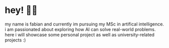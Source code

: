 # hey! 🙋‍♂️
my name is fabian and currently im pursuing my MSc in artifical intelligence. i am passionated about exploring how AI can solve real-world problems.
here i will showcase some personal project as well as university-related projects :)

<!---
fabianbernklau/fabianbernklau is a ✨ special ✨ repository because its `README.md` (this file) appears on your GitHub profile.
You can click the Preview link to take a look at your changes.
--->
